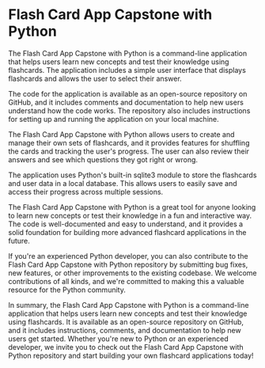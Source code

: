 # Flash Card App Capstone with Python

The Flash Card App Capstone with Python is a command-line application that helps users learn new concepts and test their knowledge using flashcards. The application includes a simple user interface that displays flashcards and allows the user to select their answer.

The code for the application is available as an open-source repository on GitHub, and it includes comments and documentation to help new users understand how the code works. The repository also includes instructions for setting up and running the application on your local machine.

The Flash Card App Capstone with Python allows users to create and manage their own sets of flashcards, and it provides features for shuffling the cards and tracking the user's progress. The user can also review their answers and see which questions they got right or wrong.

The application uses Python's built-in sqlite3 module to store the flashcards and user data in a local database. This allows users to easily save and access their progress across multiple sessions.

The Flash Card App Capstone with Python is a great tool for anyone looking to learn new concepts or test their knowledge in a fun and interactive way. The code is well-documented and easy to understand, and it provides a solid foundation for building more advanced flashcard applications in the future.

If you're an experienced Python developer, you can also contribute to the Flash Card App Capstone with Python repository by submitting bug fixes, new features, or other improvements to the existing codebase. We welcome contributions of all kinds, and we're committed to making this a valuable resource for the Python community.

In summary, the Flash Card App Capstone with Python is a command-line application that helps users learn new concepts and test their knowledge using flashcards. It is available as an open-source repository on GitHub, and it includes instructions, comments, and documentation to help new users get started. Whether you're new to Python or an experienced developer, we invite you to check out the Flash Card App Capstone with Python repository and start building your own flashcard applications today!




